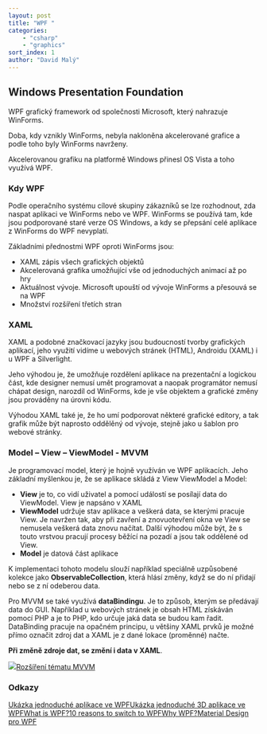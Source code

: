 ```yaml
---
layout: post
title: "WPF "
categories:
    - "csharp"
    - "graphics"
sort_index: 1
author: "David Malý"
--- 
```



## Windows Presentation Foundation


WPF grafický framework od společnosti Microsoft, který nahrazuje WinForms.



Doba, kdy vznikly WinForms, nebyla nakloněna akcelerované grafice a podle toho byly WinForms navrženy.



Akcelerovanou grafiku na platformě Windows přinesl OS Vista a toho využívá WPF.


### Kdy WPF


Podle operačního systému cílové skupiny zákazníků se lze rozhodnout, zda naspat aplikaci ve WinForms nebo ve WPF. WinForms se používá tam, kde jsou podporované staré verze OS Windows, a kdy se přepsání celé aplikace z WinForms do WPF nevyplatí.



Základními přednostmi WPF oproti WinForms jsou:


- XAML zápis všech grafických objektů
- Akcelerovaná grafika umožňující vše od jednoduchých animací až po hry
- Aktuálnost vývoje. Microsoft upouští od vývoje WinForms a přesouvá se na WPF
- Množství rozšíření třetích stran


### XAML


XAML a podobné značkovací jazyky jsou budoucností tvorby grafických aplikací, jeho využití vidíme u webových stránek (HTML), Androidu (XAML) i u WPF a Silverlight.




Jeho výhodou je, že umožňuje rozdělení aplikace na prezentační a logickou část, kde designer nemusí umět programovat a naopak programátor nemusí chápat design, narozdíl od WinForms, kde je vše objektem a grafické změny jsou prováděny na úrovni kódu.



Výhodou XAML také je, že ho umí podporovat některé grafické editory, a tak grafik může být naprosto oddělěný od vývoje, stejně jako u šablon pro webové stránky.


### Model – View – ViewModel - MVVM


Je programovací model, který je hojně využíván ve WPF aplikacích.
Jeho základní myšlenkou je, že se aplikace skládá z View ViewModel a Model:


- **View** je to, co vidí uživatel a pomocí událostí se posílají data do ViewModel. View je napsáno v XAML
- **ViewModel** udržuje stav aplikace a veškerá data, se kterými pracuje View. Je navržen tak, aby při zavření a znovuotevření okna ve View se nemusela veškerá data znovu načítat. Další výhodou může být, že s touto vrstvou pracují procesy běžící na pozadí a jsou tak oddělené od View.
- **Model** je datová část aplikace



K implementaci tohoto modelu slouží například speciálně uzpůsobené kolekce jako **ObservableCollection**, která hlásí změny, když se do ní přidají nebo se z ní odeberou data.



Pro MVVM se také využívá **dataBindingu**. Je to způsob, kterým se předávají data do GUI. Například u webových stránek je obsah HTML získáván pomocí PHP a je to PHP, kdo určuje jaká data se budou kam řadit. DataBinding pracuje na opačném principu, u většiny XAML prvků je možné přímo označit zdroj dat a XAML je z dané lokace (proměnné) načte.

**Při změně zdroje dat, se změní i data v XAML**.

![](images/MVVM.png)[Rozšíření tématu MVVM](http://www.dotnetportal.cz/clanek/4994/MVVM-Model-View-ViewModel)


### Odkazy

[Ukázka jednoduché aplikace ve WPF](attachment/Wpf.zip)[Ukázka jednoduché 3D aplikace ve WPF](attachment/Wpf3D.zip)[What is WPF?](http://www.wpf-tutorial.com/about-wpf/what-is-wpf/)[10 reasons to switch to WPF](https://dzone.com/articles/10-reasons-switch-wpf)[Why WPF?](http://www.codemag.com/article/0911031)[Material Design pro WPF](http://materialdesigninxaml.net/#getStarted)